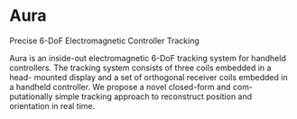 # Aura

Precise 6-DoF Electromagnetic Controller Tracking

Aura is an inside-out electromagnetic 6-DoF tracking system for handheld controllers. The tracking system consists of three coils embedded in a head- mounted display and a set of orthogonal receiver coils embedded in a handheld controller. We propose a novel closed-form and com- putationally simple tracking approach to reconstruct position and orientation in real time.
